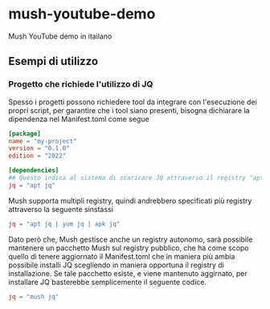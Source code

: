 # mush-youtube-demo

Mush YouTube demo in itailano


## Esempi di utilizzo

### Progetto che richiede l'utilizzo di JQ

Spesso i progetti possono richiedere tool da integrare con l'esecuzione dei propri script, per garantire che i tool siano presenti, bisogna dichiarare la dipendenza nel Manifest.toml come segue

```toml
[package]
name = "my-project"
version = "0.1.0"
edition = "2022"

[dependencies]
## Questo indica al sistema di scaricare JQ attraverso il registry "apt"
jq = "apt jq"
```

Mush supporta multipli registry, quindi andrebbero specificati più registry attraverso la seguente sinstassi

```toml
jq = "apt jq | yum jq | apk jq"
```

Dato però che, Mush gestisce anche un registry autonomo, sarà possibile mantenere un pacchetto Mush sul registry pubblico, che ha come scopo quello di tenere aggiornato il Manifest.toml che in maniera più ambia possibile installi JQ scegliendo in maniera opportuna il registry di installazione. Se tale pacchetto esiste, e viene mantenuto aggirnato, per installare JQ basterebbe semplicemente il seguente codice.

```toml
jq = "mush jq"
```


